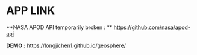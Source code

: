 # APP LINK


**NASA APOD API temporarily broken : ** https://github.com/nasa/apod-api


**DEMO :** https://longjichen1.github.io/geosphere/
